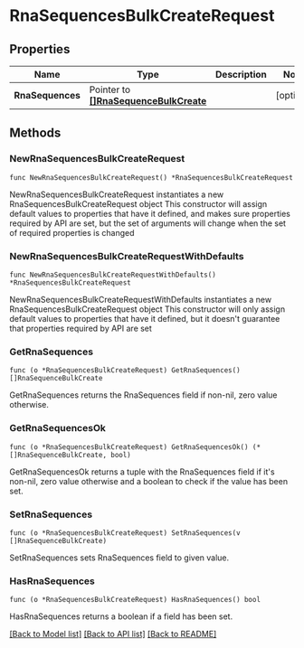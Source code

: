 # RnaSequencesBulkCreateRequest

## Properties

Name | Type | Description | Notes
------------ | ------------- | ------------- | -------------
**RnaSequences** | Pointer to [**[]RnaSequenceBulkCreate**](RnaSequenceBulkCreate.md) |  | [optional] 

## Methods

### NewRnaSequencesBulkCreateRequest

`func NewRnaSequencesBulkCreateRequest() *RnaSequencesBulkCreateRequest`

NewRnaSequencesBulkCreateRequest instantiates a new RnaSequencesBulkCreateRequest object
This constructor will assign default values to properties that have it defined,
and makes sure properties required by API are set, but the set of arguments
will change when the set of required properties is changed

### NewRnaSequencesBulkCreateRequestWithDefaults

`func NewRnaSequencesBulkCreateRequestWithDefaults() *RnaSequencesBulkCreateRequest`

NewRnaSequencesBulkCreateRequestWithDefaults instantiates a new RnaSequencesBulkCreateRequest object
This constructor will only assign default values to properties that have it defined,
but it doesn't guarantee that properties required by API are set

### GetRnaSequences

`func (o *RnaSequencesBulkCreateRequest) GetRnaSequences() []RnaSequenceBulkCreate`

GetRnaSequences returns the RnaSequences field if non-nil, zero value otherwise.

### GetRnaSequencesOk

`func (o *RnaSequencesBulkCreateRequest) GetRnaSequencesOk() (*[]RnaSequenceBulkCreate, bool)`

GetRnaSequencesOk returns a tuple with the RnaSequences field if it's non-nil, zero value otherwise
and a boolean to check if the value has been set.

### SetRnaSequences

`func (o *RnaSequencesBulkCreateRequest) SetRnaSequences(v []RnaSequenceBulkCreate)`

SetRnaSequences sets RnaSequences field to given value.

### HasRnaSequences

`func (o *RnaSequencesBulkCreateRequest) HasRnaSequences() bool`

HasRnaSequences returns a boolean if a field has been set.


[[Back to Model list]](../README.md#documentation-for-models) [[Back to API list]](../README.md#documentation-for-api-endpoints) [[Back to README]](../README.md)


